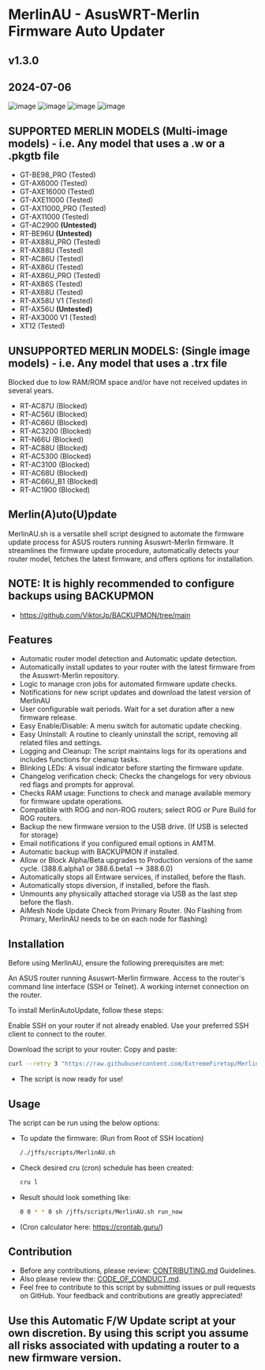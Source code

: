 # MerlinAU - AsusWRT-Merlin Firmware Auto Updater
## v1.3.0
## 2024-07-06

![image](https://github.com/ExtremeFiretop/MerlinAutoUpdate-Router/assets/1971404/a5b443a5-914d-496a-8b0e-7fd22c3ed87d)
![image](https://github.com/ExtremeFiretop/MerlinAutoUpdate-Router/assets/1971404/8a516fd9-444b-4c6b-9bc3-c2989e8e78a7)
![image](https://github.com/ExtremeFiretop/MerlinAutoUpdate-Router/assets/1971404/722a7b0c-96a9-48ee-ac66-9e0a5702f3d2)
![image](https://github.com/ExtremeFiretop/MerlinAutoUpdate-Router/assets/1971404/23ce21d9-fcdc-46e8-9365-1262271471ec)

## SUPPORTED MERLIN MODELS (Multi-image models) - i.e. Any model that uses a .w or a .pkgtb file

 - GT-BE98_PRO (Tested)
 - GT-AX6000 (Tested)
 - GT-AXE16000 (Tested)
 - GT-AXE11000 (Tested)
 - GT-AX11000_PRO (Tested)
 - GT-AX11000 (Tested)
 - GT-AC2900 **(Untested)**
 - RT-BE96U **(Untested)**
 - RT-AX88U_PRO (Tested)
 - RT-AX88U (Tested)
 - RT-AC86U (Tested)
 - RT-AX86U (Tested)
 - RT-AX86U_PRO (Tested)
 - RT-AX86S (Tested)
 - RT-AX68U (Tested)
 - RT-AX58U V1 (Tested)
 - RT-AX56U **(Untested)**
 - RT-AX3000 V1 (Tested)
 - XT12 (Tested)

## UNSUPPORTED MERLIN MODELS: (Single image models) - i.e. Any model that uses a .trx file
Blocked due to low RAM/ROM space and/or have not received updates in several years.
   
 - RT-AC87U (Blocked)
 - RT-AC56U (Blocked)
 - RT-AC66U (Blocked)
 - RT-AC3200 (Blocked)
 - RT-N66U (Blocked)
 - RT-AC88U (Blocked)
 - RT-AC5300 (Blocked)
 - RT-AC3100 (Blocked)
 - RT-AC68U (Blocked)
 - RT-AC66U_B1 (Blocked)
 - RT-AC1900 (Blocked)

## Merlin(A)uto(U)pdate

MerlinAU.sh is a versatile shell script designed to automate the firmware update process for ASUS routers running Asuswrt-Merlin firmware. 
It streamlines the firmware update procedure, automatically detects your router model, fetches the latest firmware, and offers options for installation.

## NOTE: It is highly recommended to configure backups using BACKUPMON
- https://github.com/ViktorJp/BACKUPMON/tree/main

## Features

- Automatic router model detection and Automatic update detection.
- Automatically install updates to your router with the latest firmware from the Asuswrt-Merlin repository.
- Logic to manage cron jobs for automated firmware update checks.
- Notifications for new script updates and download the latest version of MerlinAU
- User configurable wait periods. Wait for a set duration after a new firmware release.
- Easy Enable/Disable: A menu switch for automatic update checking.
- Easy Uninstall: A routine to cleanly uninstall the script, removing all related files and settings.
- Logging and Cleanup: The script maintains logs for its operations and includes functions for cleanup tasks.
- Blinking LEDs: A visual indicator before starting the firmware update.
- Changelog verification check: Checks the changelogs for very obvious red flags and prompts for approval.
- Checks RAM usage: Functions to check and manage available memory for firmware update operations.
- Compatible with ROG and non-ROG routers; select ROG or Pure Build for ROG routers.
- Backup the new firmware version to the USB drive. (If USB is selected for storage)
- Email notifications if you configured email options in AMTM.
- Automatic backup with BACKUPMON if installed.
- Allow or Block Alpha/Beta upgrades to Production versions of the same cycle.
  (388.6.alpha1 or 388.6.beta1 --> 388.6.0)
- Automatically stops all Entware services, if installed, before the flash.
- Automatically stops diversion, if installed, before the flash.
- Unmounts any physically attached storage via USB as the last step before the flash.
- AiMesh Node Update Check from Primary Router. (No Flashing from Primary, MerlinAU needs to be on each node for flashing)

## Installation
Before using MerlinAU, ensure the following prerequisites are met:

An ASUS router running Asuswrt-Merlin firmware.
Access to the router's command line interface (SSH or Telnet).
A working internet connection on the router.

To install MerlinAutoUpdate, follow these steps:

Enable SSH on your router if not already enabled.
Use your preferred SSH client to connect to the router.

Download the script to your router:
Copy and paste:
```bash
curl --retry 3 "https://raw.githubusercontent.com/ExtremeFiretop/MerlinAutoUpdate-Router/master/MerlinAU.sh" -o "/jffs/scripts/MerlinAU.sh" && chmod +x "/jffs/scripts/MerlinAU.sh"
```
- The script is now ready for use!
  
## Usage

The script can be run using the below options:

- To update the firmware: (Run from Root of SSH location)
  ```bash
  /./jffs/scripts/MerlinAU.sh

- Check desired cru (cron) schedule has been created:
  ```bash
  cru l

- Result should look something like: 
  ```bash
  0 0 * * 0 sh /jffs/scripts/MerlinAU.sh run_now

- (Cron calculator here: https://crontab.guru/)
## Contribution
- Before any contributions, please review: [CONTRIBUTING.md](https://github.com/ExtremeFiretop/MerlinAutoUpdate-Router/blob/main/CONTRIBUTING.md) Guidelines. 
- Also please review the: [CODE_OF_CONDUCT.md](https://github.com/ExtremeFiretop/MerlinAutoUpdate-Router/blob/main/CODE_OF_CONDUCT.md).
- Feel free to contribute to this script by submitting issues or pull requests on GitHub. Your feedback and contributions are greatly appreciated!

## Use this Automatic F/W Update script at your own discretion. By using this script you assume all risks associated with updating a router to a new firmware version.
